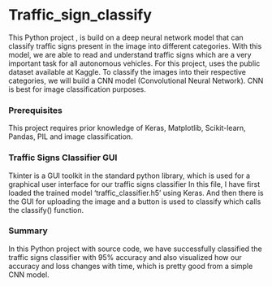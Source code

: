 # Traffic_sign_classify

This Python project , is build on a deep neural network model that can classify traffic signs present in the image into different categories. 
With this model, we are able to read and understand traffic signs which are a very important task for all autonomous vehicles.
For this project, uses the public dataset available at Kaggle. To classify the images into their respective categories, we will build a CNN 
model (Convolutional Neural Network). CNN is best for image classification purposes.

### Prerequisites

This project requires prior knowledge of Keras, Matplotlib, Scikit-learn, Pandas, PIL and image classification.

### Traffic Signs Classifier GUI

Tkinter is a GUI toolkit in the standard python library, which is used for a graphical user interface for our traffic signs classifier
In this file, I have first loaded the trained model ‘traffic_classifier.h5’ using Keras. 
And then there is the GUI for uploading the image and a button is used to classify which calls the classify() function.

### Summary

In this Python project with source code, we have successfully classified the traffic signs classifier with 95% accuracy and also visualized 
how our accuracy and loss changes with time, which is pretty good from a simple CNN model.
